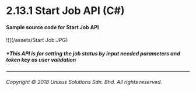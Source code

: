 # 2.13.1 Start Job API \(C\#\)



#### Sample source code for Start Job API

![](/assets/Start Job.JPG)



##### \*This API is for setting the job status by input needed parameters and token key as user validation

---

###### Copyright © 2018 Unixus Solutions Sdn. Bhd. All rights reserved.





